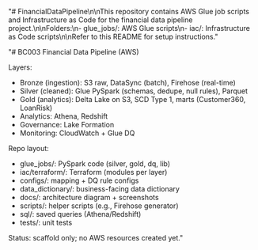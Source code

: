 "# FinancialDataPipeline\n\nThis repository contains AWS Glue job scripts and Infrastructure as Code for the financial data pipeline project.\n\nFolders:\n- glue_jobs/: AWS Glue scripts\n- iac/: Infrastructure as Code scripts\n\nRefer to this README for setup instructions." 


"# BC003 Financial Data Pipeline (AWS)

Layers:
- Bronze (ingestion): S3 raw, DataSync (batch), Firehose (real-time)
- Silver (cleaned): Glue PySpark (schemas, dedupe, null rules), Parquet
- Gold (analytics): Delta Lake on S3, SCD Type 1, marts (Customer360, LoanRisk)
- Analytics: Athena, Redshift
- Governance: Lake Formation
- Monitoring: CloudWatch + Glue DQ

Repo layout:
- glue_jobs/: PySpark code (silver, gold, dq, lib)
- iac/terraform/: Terraform (modules per layer)
- configs/: mapping + DQ rule configs
- data_dictionary/: business-facing data dictionary
- docs/: architecture diagram + screenshots
- scripts/: helper scripts (e.g., Firehose generator)
- sql/: saved queries (Athena/Redshift)
- tests/: unit tests

Status: scaffold only; no AWS resources created yet."